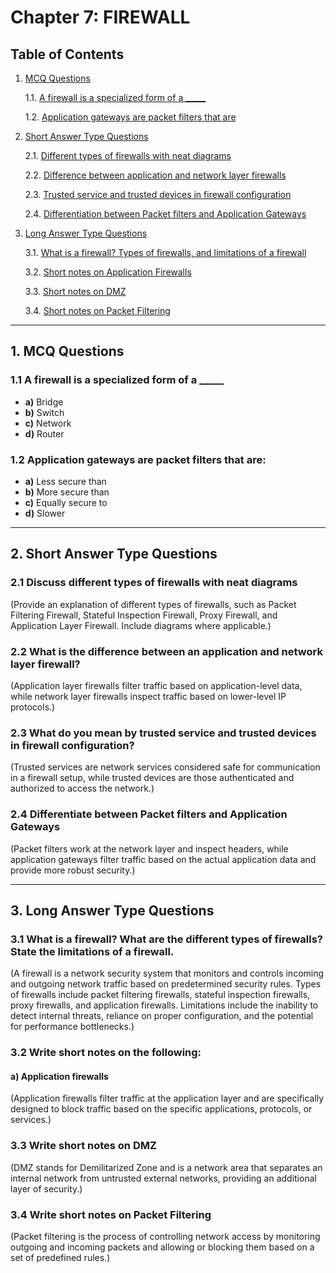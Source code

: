 # Chapter 7: FIREWALL

## Table of Contents

1. [MCQ Questions](#mcq-questions)

    1.1. [A firewall is a specialized form of a _____](#a-firewall-is-a-specialized-form-of-a-)

    1.2. [Application gateways are packet filters that are](#application-gateways-are-packet-filters-that-are)

2. [Short Answer Type Questions](#short-answer-type-questions)

    2.1. [Different types of firewalls with neat diagrams](#discuss-different-types-of-firewalls-with-neat-diagrams)

    2.2. [Difference between application and network layer firewalls](#what-is-the-difference-between-an-application-and-network-layer-firewall)

    2.3. [Trusted service and trusted devices in firewall configuration](#what-do-you-mean-by-trusted-service-and-trusted-devices-in-firewall-configuration)

    2.4. [Differentiation between Packet filters and Application Gateways](#differentiate-between-packet-filters-and-application-gateways)

3. [Long Answer Type Questions](#long-answer-type-questions)

    3.1. [What is a firewall? Types of firewalls, and limitations of a firewall](#what-is-a-firewall-what-are-the-different-types-of-firewalls-state-the-limitations-of-a-firewall)
 
    3.2. [Short notes on Application Firewalls](#write-short-notes-on-the-following-a-application-firewalls)

    3.3. [Short notes on DMZ](#write-short-notes-on-the-following-b-dmz)

    3.4. [Short notes on Packet Filtering](#write-short-notes-on-the-following-c-packet-filtering)

---

## 1. MCQ Questions

### 1.1 A firewall is a specialized form of a _____

- **a)** Bridge
- **b)** Switch
- **c)** Network
- **d)** Router

### 1.2 Application gateways are packet filters that are:

- **a)** Less secure than
- **b)** More secure than
- **c)** Equally secure to
- **d)** Slower

---

## 2. Short Answer Type Questions

### 2.1 Discuss different types of firewalls with neat diagrams

(Provide an explanation of different types of firewalls, such as Packet Filtering Firewall, Stateful Inspection Firewall, Proxy Firewall, and Application Layer Firewall. Include diagrams where applicable.)

### 2.2 What is the difference between an application and network layer firewall?

(Application layer firewalls filter traffic based on application-level data, while network layer firewalls inspect traffic based on lower-level IP protocols.)

### 2.3 What do you mean by trusted service and trusted devices in firewall configuration?

(Trusted services are network services considered safe for communication in a firewall setup, while trusted devices are those authenticated and authorized to access the network.)

### 2.4 Differentiate between Packet filters and Application Gateways

(Packet filters work at the network layer and inspect headers, while application gateways filter traffic based on the actual application data and provide more robust security.)

---

## 3. Long Answer Type Questions

### 3.1 What is a firewall? What are the different types of firewalls? State the limitations of a firewall.

(A firewall is a network security system that monitors and controls incoming and outgoing network traffic based on predetermined security rules. Types of firewalls include packet filtering firewalls, stateful inspection firewalls, proxy firewalls, and application firewalls. Limitations include the inability to detect internal threats, reliance on proper configuration, and the potential for performance bottlenecks.)

### 3.2 Write short notes on the following: 
#### a) Application firewalls

(Application firewalls filter traffic at the application layer and are specifically designed to block traffic based on the specific applications, protocols, or services.)

### 3.3 Write short notes on DMZ

(DMZ stands for Demilitarized Zone and is a network area that separates an internal network from untrusted external networks, providing an additional layer of security.)

### 3.4 Write short notes on Packet Filtering

(Packet filtering is the process of controlling network access by monitoring outgoing and incoming packets and allowing or blocking them based on a set of predefined rules.)
